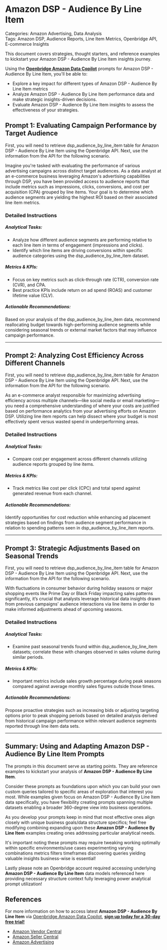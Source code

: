 # Amazon DSP - Audience By Line Item

Categories: Amazon Advertising, Data Analysis  
Tags: Amazon DSP, Audience Reports, Line Item Metrics, Openbridge API, E-commerce Insights

This document covers strategies, thought starters, and reference examples to kickstart your Amazon DSP - Audience By Line Item insights journey.

Using the <a href="https://chatgpt.com/g/g-Sg4qP7r3v-openbridge-data-copilot" target="_blank"><strong>Openbridge Amazon Data Copilot</strong></a> prompts for Amazon DSP - Audience By Line Item, you'll be able to:

- Explore a key impact for different types of Amazon DSP - Audience By Line Item metrics
- Analyze Amazon DSP - Audience By Line Item performance data and make strategic insights-driven decisions.
- Evaluate Amazon DSP - Audience By Line Item insights to assess the effectiveness of your strategies.

## Prompt 1: Evaluating Campaign Performance by Target Audience

First, you will need to retrieve dsp_audience_by_line_item table for Amazon DSP - Audience By Line Item using the Openbridge API. Next, use the information from the API for the following scenario. 

Imagine you're tasked with evaluating the performance of various advertising campaigns across distinct target audiences. As a data analyst at an e-commerce business leveraging Amazon's advertising capabilities through DSP, you have been provided access to audience reports that include metrics such as impressions, clicks, conversions, and cost per acquisition (CPA) grouped by line items. Your goal is to determine which audience segments are yielding the highest ROI based on their associated line item metrics.

### Detailed Instructions
##### Analytical Tasks:
- Analyze how different audience segments are performing relative to each line item in terms of engagement (impressions and clicks).
- Identify which line items are driving conversions within specific audience categories using the dsp_audience_by_line_item dataset.
  
##### Metrics & KPIs:
- Focus on key metrics such as click-through rate (CTR), conversion rate (CVR), and CPA.
- Best practice KPIs include return on ad spend (ROAS) and customer lifetime value (CLV).

##### Actionable Recommendations:
Based on your analysis of the dsp_audience_by_line_item data, recommend reallocating budget towards high-performing audience segments while considering seasonal trends or external market factors that may influence campaign performance.

---

## Prompt 2: Analyzing Cost Efficiency Across Different Channels

First, you will need to retrieve dsp_audience_by_line_item table for Amazon DSP - Audience By Line Item using the Openbridge API. Next, use the information from the API for the following scenario.

As an e-commerce analyst responsible for maximizing advertising efficiency across multiple channels—like social media or email marketing—you need a comprehensive understanding of where your costs are justified based on performance analytics from your advertising efforts on Amazon DSP. Utilizing line item reports can help dissect where your budget is most effectively spent versus wasted spend in underperforming areas.

### Detailed Instructions
##### Analytical Tasks:
- Compare cost per engagement across different channels utilizing audience reports grouped by line items.
  
##### Metrics & KPIs:
- Track metrics like cost per click (CPC) and total spend against generated revenue from each channel.
  
##### Actionable Recommendations:
Identify opportunities for cost reduction while enhancing ad placement strategies based on findings from audience segment performance in relation to spending patterns seen in dsp_audience_by_line_item reports.

---

## Prompt 3: Strategic Adjustments Based on Seasonal Trends

First, you will need to retrieve dsp_audience_by_line_item table for Amazon DSP - Audience By Line Item using the Openbridge API. Next, use the information from the API for the following scenario.

With fluctuations in consumer behavior during holiday seasons or major shopping events like Prime Day or Black Friday impacting sales patterns significantly, it’s crucial that analysts leverage historical data insights drawn from previous campaigns’ audience interactions via line items in order to make informed adjustments ahead of upcoming seasons. 

### Detailed Instructions
##### Analytical Tasks:
- Examine past seasonal trends found within dsp_audience_by_line_item datasets; correlate these with changes observed in sales volume during similar periods.
  
##### Metrics & KPIs:
- Important metrics include sales growth percentage during peak seasons compared against average monthly sales figures outside those times.
  
##### Actionable Recommendations:
Propose proactive strategies such as increasing bids or adjusting targeting options prior to peak shopping periods based on detailed analysis derived from historical campaign performance within relevant audience segments reported through line item data sets.

---

## Summary: Using and Adapting Amazon DSP - Audience By Line Item Prompts
The prompts in this document serve as starting points. They are reference examples to kickstart your analysis of **Amazon DSP - Audience By Line Item**.

Consider these prompts as foundations upon which you can build your own custom queries tailored to specific areas of exploration that interest you most. While examples given focus on Amazon DSP - Audience By Line Item data specifically, you have flexibility creating prompts spanning multiple datasets enabling a broader 360-degree view into business operations.

As you develop your prompts keep in mind that most effective ones align closely with unique business goals/data structure specifics; feel free modifying combining expanding upon these **Amazon DSP - Audience By Line Item** examples creating ones addressing particular analytical needs.

It's important noting these prompts may require tweaking working optimally within specific environments/use cases experimenting varying combinations metrics filters timeframes discovering queries yielding valuable insights business-wise is essential!

Lastly please note an Openbridge account required accessing underlying **Amazon DSP - Audience By Line Item** data models referenced here providing necessary structure context fully leveraging power analytical prompt utilization!

## References   
For more information on how to access latest **Amazon DSP - Audience By Line Item** via <a href="https://chatgpt.com/g/g-Sg4qP7r3v-openbridge-data-copilot" target="_blank">Openbridge Amazon Data Copilot</a>, <a href="https://openbridge.com" target="_blank"><strong>sign up today for a 30-day free trial!</strong></a>

<ul>
<li><a href="https://www.openbridge.com/amazon-vendor-central/" target="_blank">Amazon Vendor Central</a></li>
<li><a href="https://www.openbridge.com/amazon-selling-partner/" target="_blank">Amazon Seller Central</a></li>
<li><a href="https://www.openbridge.com/amazon-advertising/" target="_blank">Amazon Advertising</a></li>
</ul>